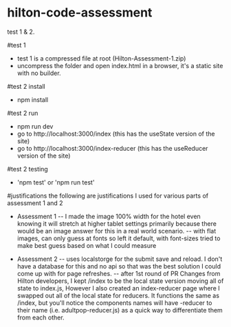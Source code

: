 # hilton-code-assessment

test 1 &amp; 2.

#test 1

- test 1 is a compressed file at root (Hilton-Assessment-1.zip)
- uncompress the folder and open index.html in a browser, it's a static site with no builder.

#test 2 install

- npm install

#test 2 run

- npm run dev
- go to http://localhost:3000/index (this has the useState version of the site)
- go to http://localhost:3000/index-reducer (this has the useReducer version of the site)

#test 2 testing

- 'npm test' or 'npm run test'

#justifications
the following are justifications I used for various parts of assessment 1 and 2

- Assessment 1
  -- I made the image 100% width for the hotel even knowing it will stretch at higher tablet settings
  primarily because there would be an image answer for this in a real world scenario.
  -- with flat images, can only guess at fonts so left it default, with font-sizes tried to make best guess based
  on what I could measure

- Assessment 2
  -- uses localstorge for the submit save and reload. I don't have a database for this and no api so that was the best solution I could
  come up with for page refreshes.
  -- after 1st round of PR Changes from Hilton developers, I kept /index to be the local state version moving all of state to index.js, However I also created an index-reducer page where I swapped out all of the local state for reducers. It functions the same as /index, but you'll notice the components names will have -reducer to their name (i.e. adultpop-reducer.js) as a quick way to differentiate them from each other.
